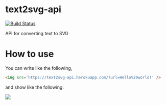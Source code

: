 # text2svg-api
[![Build Status](https://travis-ci.com/zawataki/text2svg-api.svg?branch=master)](https://travis-ci.com/zawataki/text2svg-api)

API for converting text to SVG

# How to use
You can write like the following,
```html
<img src='https://text2svg-api.herokuapp.com/?url=Hello%20world!' />
```
and show like the following:

<img src='https://text2svg-api.herokuapp.com/?url=Hello%20world!' />
